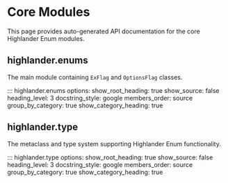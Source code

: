 # Core Modules

This page provides auto-generated API documentation for the core Highlander Enum modules.

## highlander.enums

The main module containing `ExFlag` and `OptionsFlag` classes.

::: highlander.enums
    options:
      show_root_heading: true
      show_source: false
      heading_level: 3
      docstring_style: google
      members_order: source
      group_by_category: true
      show_category_heading: true

## highlander.type  

The metaclass and type system supporting Highlander Enum functionality.

::: highlander.type
    options:
      show_root_heading: true
      show_source: false
      heading_level: 3
      docstring_style: google
      members_order: source
      group_by_category: true
      show_category_heading: true
